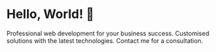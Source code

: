 # Hello, World! :wave:

Professional web development for your business success. Customised solutions with the latest technologies. Contact me for a consultation.

